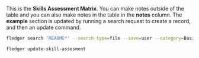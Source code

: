 This is the **Skills Assessment Matrix**.
You can make notes outside of the table and you can also make notes in the table in the **notes** column.
The **example** section is updated by running a search request to create a record, and then an update command.

```sh
fledger search 'README*' --search-type=file --save=user --category=Basics --subcategory=Documentation
```

```sh
fledger update-skill-assesment
```
